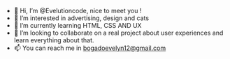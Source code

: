 - 👋 Hi, I’m @Evelutioncode, nice to meet you !
- 👀 I’m interested in advertising, design and cats
- 🌱 I’m currently learning HTML, CSS AND UX 
- 💞️ I’m looking to collaborate on a real project about user experiences and learn everything about that. 
- 📫 You can reach me in bogadoevelyn12@gmail.com

<!---
Evelutioncode/Evelutioncode is a ✨ special ✨ repository because its `README.md` (this file) appears on your GitHub profile.
You can click the Preview link to take a look at your changes.
--->
